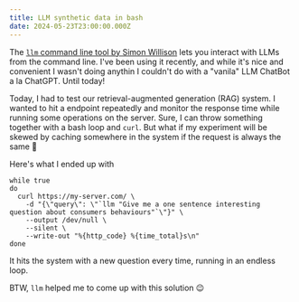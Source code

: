 ```yaml
---
title: LLM synthetic data in bash
date: 2024-05-23T23:00:00.000Z
---
```


The [`llm` command line tool by Simon Willison](https://github.com/simonw/llm) lets you interact with LLMs from the command line. I've been using it recently, and while it's nice and convenient I wasn't doing anythin I couldn't do with a "vanila" LLM ChatBot a la ChatGPT. Until today!

Today, I had to test our retrieval-augmented generation (RAG) system. I wanted to hit a endpoint repeatedly and monitor the response time while running some operations on the server. Sure, I can throw something together with a bash loop and `curl`. But what if my experiment will be skewed by caching somewhere in the system if the request is always the same 🤔

Here's what I ended up with

```shell
while true
do
  curl https://my-server.com/ \
    -d "{\"query\": \"`llm "Give me a one sentence interesting question about consumers behaviours"`\"}" \
    --output /dev/null \
    --silent \
    --write-out "%{http_code} %{time_total}s\n"
done
```

It hits the system with a new question every time, running in an endless loop.

BTW, `llm` helped me to come up with this solution 😉
